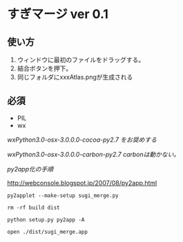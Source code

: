 すぎマージ ver 0.1
===

使い方
--

1. ウィンドウに最初のファイルをドラッグする。
2. 結合ボタンを押下。
3. 同じフォルダにxxxAtlas.pngが生成される


必須
---
* PIL
* wx

_wxPython3.0-osx-3.0.0.0-cocoa-py2.7 をお奨めする_

_wxPython3.0-osx-3.0.0.0-carbon-py2.7 carbonは動かない。_

*py2app化の手順*

http://webconsole.blogspot.jp/2007/08/py2app.html

`py2applet --make-setup sugi_merge.py`

`rm -rf build dist`

`python setup.py py2app -A`

`open ./dist/sugi_merge.app`


